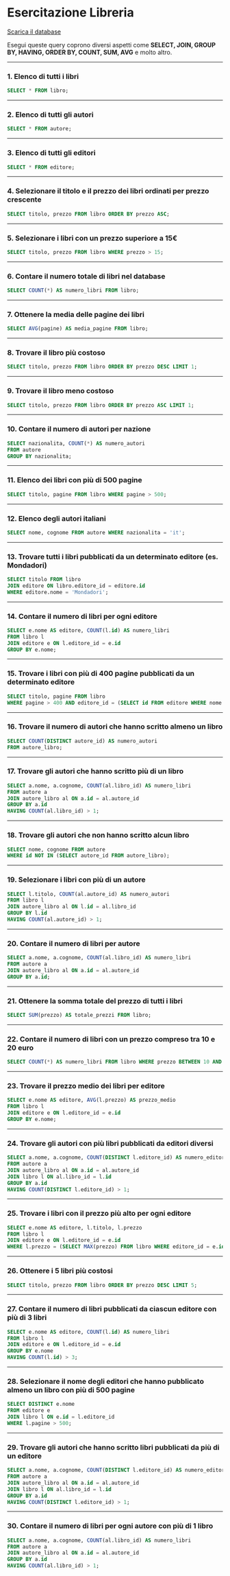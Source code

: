 # Esercitazione Libreria

[Scarica il database](../../09_data/libreria/)

Esegui queste query coprono diversi aspetti come **SELECT, JOIN, GROUP BY, HAVING, ORDER BY, COUNT, SUM, AVG** e molto altro.

---

### **1. Elenco di tutti i libri**

```sql
SELECT * FROM libro;
```

---

### **2. Elenco di tutti gli autori**

```sql
SELECT * FROM autore;
```

---

### **3. Elenco di tutti gli editori**

```sql
SELECT * FROM editore;
```

---

### **4. Selezionare il titolo e il prezzo dei libri ordinati per prezzo crescente**

```sql
SELECT titolo, prezzo FROM libro ORDER BY prezzo ASC;
```

---

### **5. Selezionare i libri con un prezzo superiore a 15€**

```sql
SELECT titolo, prezzo FROM libro WHERE prezzo > 15;
```

---

### **6. Contare il numero totale di libri nel database**

```sql
SELECT COUNT(*) AS numero_libri FROM libro;
```

---

### **7. Ottenere la media delle pagine dei libri**

```sql
SELECT AVG(pagine) AS media_pagine FROM libro;
```

---

### **8. Trovare il libro più costoso**

```sql
SELECT titolo, prezzo FROM libro ORDER BY prezzo DESC LIMIT 1;
```

---

### **9. Trovare il libro meno costoso**

```sql
SELECT titolo, prezzo FROM libro ORDER BY prezzo ASC LIMIT 1;
```

---

### **10. Contare il numero di autori per nazione**

```sql
SELECT nazionalita, COUNT(*) AS numero_autori 
FROM autore 
GROUP BY nazionalita;
```

---

### **11. Elenco dei libri con più di 500 pagine**

```sql
SELECT titolo, pagine FROM libro WHERE pagine > 500;
```

---

### **12. Elenco degli autori italiani**

```sql
SELECT nome, cognome FROM autore WHERE nazionalita = 'it';
```

---

### **13. Trovare tutti i libri pubblicati da un determinato editore (es. Mondadori)**

```sql
SELECT titolo FROM libro 
JOIN editore ON libro.editore_id = editore.id 
WHERE editore.nome = 'Mondadori';
```

---

### **14. Contare il numero di libri per ogni editore**

```sql
SELECT e.nome AS editore, COUNT(l.id) AS numero_libri
FROM libro l
JOIN editore e ON l.editore_id = e.id
GROUP BY e.nome;
```

---

### **15. Trovare i libri con più di 400 pagine pubblicati da un determinato editore**

```sql
SELECT titolo, pagine FROM libro 
WHERE pagine > 400 AND editore_id = (SELECT id FROM editore WHERE nome = 'Mondadori');
```

---

### **16. Trovare il numero di autori che hanno scritto almeno un libro**

```sql
SELECT COUNT(DISTINCT autore_id) AS numero_autori 
FROM autore_libro;
```

---

### **17. Trovare gli autori che hanno scritto più di un libro**

```sql
SELECT a.nome, a.cognome, COUNT(al.libro_id) AS numero_libri
FROM autore a
JOIN autore_libro al ON a.id = al.autore_id
GROUP BY a.id
HAVING COUNT(al.libro_id) > 1;
```

---

### **18. Trovare gli autori che non hanno scritto alcun libro**

```sql
SELECT nome, cognome FROM autore 
WHERE id NOT IN (SELECT autore_id FROM autore_libro);
```

---

### **19. Selezionare i libri con più di un autore**

```sql
SELECT l.titolo, COUNT(al.autore_id) AS numero_autori
FROM libro l
JOIN autore_libro al ON l.id = al.libro_id
GROUP BY l.id
HAVING COUNT(al.autore_id) > 1;
```

---

### **20. Contare il numero di libri per autore**

```sql
SELECT a.nome, a.cognome, COUNT(al.libro_id) AS numero_libri
FROM autore a
JOIN autore_libro al ON a.id = al.autore_id
GROUP BY a.id;
```

---

### **21. Ottenere la somma totale del prezzo di tutti i libri**

```sql
SELECT SUM(prezzo) AS totale_prezzi FROM libro;
```

---

### **22. Contare il numero di libri con un prezzo compreso tra 10 e 20 euro**

```sql
SELECT COUNT(*) AS numero_libri FROM libro WHERE prezzo BETWEEN 10 AND 20;
```

---

### **23. Trovare il prezzo medio dei libri per editore**

```sql
SELECT e.nome AS editore, AVG(l.prezzo) AS prezzo_medio
FROM libro l
JOIN editore e ON l.editore_id = e.id
GROUP BY e.nome;
```

---

### **24. Trovare gli autori con più libri pubblicati da editori diversi**

```sql
SELECT a.nome, a.cognome, COUNT(DISTINCT l.editore_id) AS numero_editori
FROM autore a
JOIN autore_libro al ON a.id = al.autore_id
JOIN libro l ON al.libro_id = l.id
GROUP BY a.id
HAVING COUNT(DISTINCT l.editore_id) > 1;
```

---

### **25. Trovare i libri con il prezzo più alto per ogni editore**

```sql
SELECT e.nome AS editore, l.titolo, l.prezzo
FROM libro l
JOIN editore e ON l.editore_id = e.id
WHERE l.prezzo = (SELECT MAX(prezzo) FROM libro WHERE editore_id = e.id);
```

---

### **26. Ottenere i 5 libri più costosi**

```sql
SELECT titolo, prezzo FROM libro ORDER BY prezzo DESC LIMIT 5;
```

---

### **27. Contare il numero di libri pubblicati da ciascun editore con più di 3 libri**

```sql
SELECT e.nome AS editore, COUNT(l.id) AS numero_libri
FROM libro l
JOIN editore e ON l.editore_id = e.id
GROUP BY e.nome
HAVING COUNT(l.id) > 3;
```

---

### **28. Selezionare il nome degli editori che hanno pubblicato almeno un libro con più di 500 pagine**

```sql
SELECT DISTINCT e.nome
FROM editore e
JOIN libro l ON e.id = l.editore_id
WHERE l.pagine > 500;
```

---

### **29. Trovare gli autori che hanno scritto libri pubblicati da più di un editore**

```sql
SELECT a.nome, a.cognome, COUNT(DISTINCT l.editore_id) AS numero_editori
FROM autore a
JOIN autore_libro al ON a.id = al.autore_id
JOIN libro l ON al.libro_id = l.id
GROUP BY a.id
HAVING COUNT(DISTINCT l.editore_id) > 1;
```

---

### **30. Contare il numero di libri per ogni autore con più di 1 libro**

```sql
SELECT a.nome, a.cognome, COUNT(al.libro_id) AS numero_libri
FROM autore a
JOIN autore_libro al ON a.id = al.autore_id
GROUP BY a.id
HAVING COUNT(al.libro_id) > 1;
```

